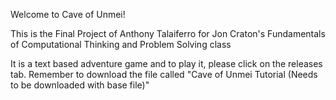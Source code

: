 Welcome to Cave of Unmei!

This is the Final Project of Anthony Talaiferro for Jon Craton's Fundamentals of Computational Thinking and Problem Solving class

It is a text based adventure game and to play it, please click on the releases tab. Remember to download the file called "Cave of Unmei Tutorial (Needs to be downloaded with base file)"
